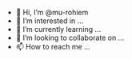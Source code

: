 - 👋 Hi, I’m @mu-rohiem
- 👀 I’m interested in ...
- 🌱 I’m currently learning ...
- 💞️ I’m looking to collaborate on ...
- 📫 How to reach me ...

<!---
mu-rohiem/mu-rohiem is a ✨ special ✨ repository because its `README.md` (this file) appears on your GitHub profile.
You can click the Preview link to take a look at your changes.
--->
